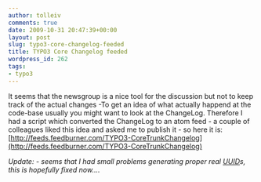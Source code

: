 ```yaml
---
author: tolleiv
comments: true
date: 2009-10-31 20:47:39+00:00
layout: post
slug: typo3-core-changelog-feeded
title: TYPO3 Core Changelog feeded
wordpress_id: 262
tags:
- typo3
---
```


It seems that the newsgroup is a nice tool for the discussion but not to keep track of the actual changes -To get an idea of what actually happend at the code-base usually you might want to look at the ChangeLog. Therefore I had a script which converted the ChangeLog to an atom feed - a couple of colleagues liked this idea and asked me to publish it - so here it is: [http://feeds.feedburner.com/TYPO3-CoreTrunkChangelog](http://feeds.feedburner.com/TYPO3-CoreTrunkChangelog)

_Update: - seems that I had small problems generating proper real [UUID](http://en.wikipedia.org/wiki/Universally_Unique_Identifier)s, this is hopefully fixed now...._
